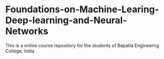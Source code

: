 # Foundations-on-Machine-Learing-Deep-learning-and-Neural-Networks
This is a online course repository for the students of Bapatla Engineerng College, India
